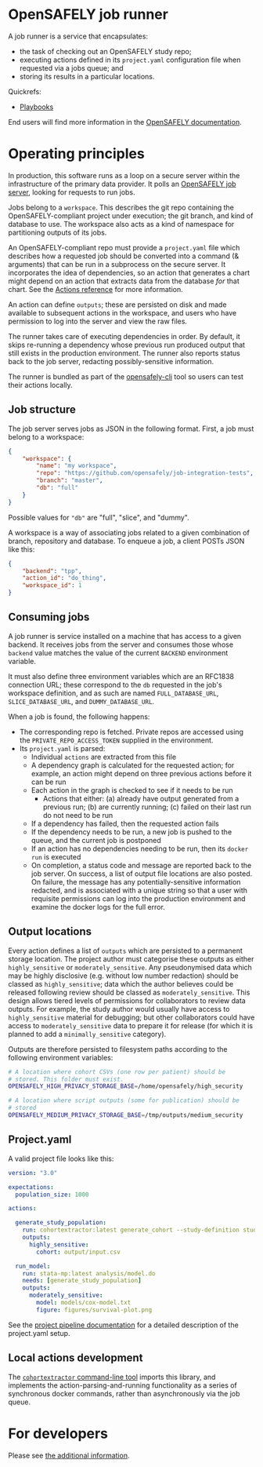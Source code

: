 # OpenSAFELY job runner

A job runner is a service that encapsulates:
 * the task of checking out an OpenSAFELY study repo;
 * executing actions defined in its `project.yaml` configuration file when
   requested via a jobs queue; and
 * storing its results in a particular locations.


Quickrefs:
 - [Playbooks](playbooks)

End users will find more information in the [OpenSAFELY documentation](https://docs.opensafely.org).

# Operating principles

In production, this software runs as a loop on a secure server within the
infrastructure of the primary data provider.  It polls an [OpenSAFELY job
server](https://github.com/opensafely-core/job-server), looking for requests to run
jobs.

Jobs belong to a `workspace`. This describes the git repo containing the
OpenSAFELY-compliant project under execution; the git branch, and kind of
database to use. The workspace also acts as a kind of namespace for
partitioning outputs of its jobs.

An OpenSAFELY-compliant repo must provide a `project.yaml` file which
describes how a requested job should be converted into a command (& arguments)
that can be run in a subprocess on the secure server.  It incorporates the idea
of dependencies, so an action that generates a chart might depend on an action
that extracts data from the database *for* that chart.  See the
[Actions reference](https://docs.opensafely.org/actions-intro/) for more information.

An action can define `outputs`; these are persisted on disk and made available
to subsequent actions in the workspace, and users who have permission to log
into the server and view the raw files.

The runner takes care of executing dependencies in order. By default, it skips
re-running a dependency whose previous run produced output that still exists in
the production environment.  The runner also reports status back to the job
server, redacting possibly-sensitive information.

The runner is bundled as part of the [opensafely-cli][cli] tool so users
can test their actions locally.

[cli]: https://github.com/opensafely-core/opensafely-cli

## Job structure

The job server serves jobs as JSON in the following format. First, a job must
belong to a workspace:

```json
{
    "workspace": {
        "name": "my workspace",
        "repo": "https://github.com/opensafely/job-integration-tests",
        "branch": "master",
        "db": "full"
    }
}
```
Possible values for `"db"` are "full", "slice", and "dummy".

A workspace is a way of associating jobs related to a given combination of
branch, repository and database. To enqueue a job, a client POSTs JSON like
this:

```json
{
    "backend": "tpp",
    "action_id": "do_thing",
    "workspace_id": 1
}
```

## Consuming jobs

A job runner is service installed on a machine that has access to a given
backend. It receives jobs from the server and consumes those whose `backend` value matches the
value of the current `BACKEND` environment variable.

It must also define three environment variables which are an RFC1838 connection
URL; these correspond to the `db` requested in the job's workspace definition,
and as such are named `FULL_DATABASE_URL`, `SLICE_DATABASE_URL`, and
`DUMMY_DATABASE_URL`.

When a job is found, the following happens:

* The corresponding repo is fetched. Private repos are accessed using
  the `PRIVATE_REPO_ACCESS_TOKEN` supplied in the environment.
* Its `project.yaml` is parsed:
  * Individual `actions` are extracted from this file
  * A dependency graph is calculated for the requested action; for example, an
    action might depend on three previous actions before it can be run
  * Each action in the graph is checked to see if it needs to be run
    * Actions that either: (a) already have output generated from a previous
      run; (b) are currently running; (c) failed on their last run do not
      need to be run
  * If a dependency has failed, then the requested action fails
  * If the dependency needs to be run, a new job is pushed to the queue, and the
    current job is postponed
  * If an action has no dependencies needing to be run, then its `docker run` is
    executed
  * On completion, a status code and message are reported back to the job
    server. On success, a list of output file locations are also posted. On
    failure, the message has any potentially-sensitive information redacted, and is associated with
    a unique string so that a user with requisite permissions can log into the
    production environment and examine the docker logs for the full error.

## Output locations

Every action defines a list of `outputs` which are persisted to a permanent
storage location.  The project author must categorise these outputs as either
`highly_sensitive` or `moderately_sensitive`.  Any pseudonymised data which may
be highly disclosive (e.g. without low number redaction) should be classed as
`highly_sensitive`; data which the author believes could be released following
review should be classed as `moderately_sensitive`. This design allows tiered
levels of permissions for collaborators to review data outputs. For example, the
study author would usually have access to `highly_sensitive` material for
debugging; but other collaborators could have access to `moderately_sensitive`
data to prepare it for release (for which it is planned to add a
`minimally_sensitive` category).

Outputs are therefore persisted to filesystem paths according to the following
environment variables:

```sh
# A location where cohort CSVs (one row per patient) should be
# stored. This folder must exist.
OPENSAFELY_HIGH_PRIVACY_STORAGE_BASE=/home/opensafely/high_security

# A location where script outputs (some for publication) should be
# stored
OPENSAFELY_MEDIUM_PRIVACY_STORAGE_BASE=/tmp/outputs/medium_security
```
## Project.yaml

A valid project file looks like this:

```yaml
version: "3.0"

expectations:
  population_size: 1000

actions:

  generate_study_population:
    run: cohortextractor:latest generate_cohort --study-definition study_definition
    outputs:
      highly_sensitive:
        cohort: output/input.csv

  run_model:
    run: stata-mp:latest analysis/model.do
    needs: [generate_study_population]
    outputs:
      moderately_sensitive:
        model: models/cox-model.txt
        figure: figures/survival-plot.png
```
See the [project pipeline documentation](https://docs.opensafely.org/actions-pipelines/) for a detailed
description of the project.yaml setup.


## Local actions development

The [`cohortextractor` command-line tool](https://github.com/opensafely/cohort-extractor/) imports this library, and implements the action-parsing-and-running functionality as a series of
synchronous docker commands, rather than asynchronously via the job queue.


# For developers

Please see [the additional information](DEVELOPERS.md).
